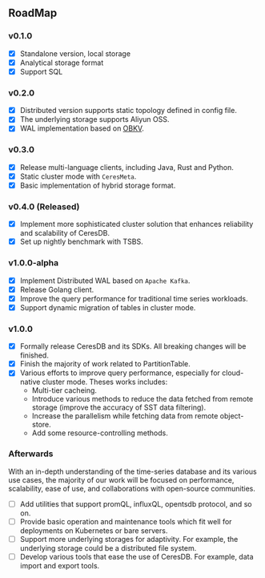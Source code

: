 ## RoadMap
### v0.1.0
- [x] Standalone version, local storage
- [x] Analytical storage format
- [x] Support SQL

### v0.2.0
- [x] Distributed version supports static topology defined in config file.
- [x] The underlying storage supports Aliyun OSS.
- [x] WAL implementation based on [OBKV](https://github.com/oceanbase/oceanbase).

### v0.3.0
- [x] Release multi-language clients, including Java, Rust and Python.
- [x] Static cluster mode with `CeresMeta`.
- [x] Basic implementation of hybrid storage format.

### v0.4.0 (Released)
- [x] Implement more sophisticated cluster solution that enhances reliability and scalability of CeresDB.
- [x] Set up nightly benchmark with TSBS.

### v1.0.0-alpha
- [x] Implement Distributed WAL based on `Apache Kafka`.
- [x] Release Golang client.
- [x] Improve the query performance for traditional time series workloads.
- [x] Support dynamic migration of tables in cluster mode.

### v1.0.0
- [x] Formally release CeresDB and its SDKs. All breaking changes will be finished.
- [x] Finish the majority of work related to PartitionTable.
- [x] Various efforts to improve query performance, especially for cloud-native cluster mode. Theses works includes:
    - Multi-tier cacheing.
    - Introduce various methods to reduce the data fetched from remote storage (improve the accuracy of SST data filtering).
    - Increase the parallelism while fetching data from remote object-store.
    - Add some resource-controlling methods.

### Afterwards
With an in-depth understanding of the time-series database and its various use cases, the majority of our work will be focused on performance, scalability, ease of use, and collaborations with open-source communities.
- [ ] Add utilities that support promQL, influxQL, opentsdb protocol, and so on.
- [ ] Provide basic operation and maintenance tools which fit well for deployments on Kubernetes or bare servers.
- [ ] Support more underlying storages for adaptivity. For example, the underlying storage could be a distributed file system.
- [ ] Develop various tools that ease the use of CeresDB. For example, data import and export tools.
